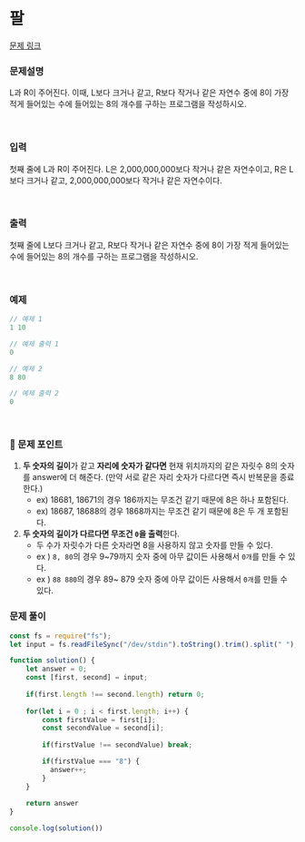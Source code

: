 # 팔

[문제 링크](https://www.acmicpc.net/problem/1105)

### 문제설명

L과 R이 주어진다. 이때, L보다 크거나 같고, R보다 작거나 같은 자연수 중에 8이 가장 적게 들어있는 수에 들어있는 8의 개수를 구하는 프로그램을 작성하시오.

<br>

### 입력

첫째 줄에 L과 R이 주어진다. L은 2,000,000,000보다 작거나 같은 자연수이고, R은 L보다 크거나 같고, 2,000,000,000보다 작거나 같은 자연수이다.

<br>

### 출력

첫째 줄에 L보다 크거나 같고, R보다 작거나 같은 자연수 중에 8이 가장 적게 들어있는 수에 들어있는 8의 개수를 구하는 프로그램을 작성하시오.

<br>

### 예제

```jsx
// 예제 1
1 10

// 예제 출력 1
0

// 예제 2
8 80

// 예제 출력 2
0
```

<br>

### 📕 문제 포인트

1. **두 숫자의 길이**가 같고 **자리에 숫자가 같다면** 현재 위치까지의 같은 자릿수 8의 숫자를 answer에 더 해준다. (만약 서로 같은 자리 숫자가 다르다면 즉시 반복문을 종료한다.)
    - ex) 18681, 18671의 경우 186까지는 무조건 같기 때문에 8은 하나 포함된다.
    - ex) 18687, 18688의 경우 1868까지는 무조건 같기 때문에 8은 두 개 포함된다.
2. **두 숫자의 길이가 다르다면 무조건 `0`을 출력**한다.
    - 두 수가 자릿수가 다른 숫자라면 8을 사용하지 않고 숫자를 만들 수 있다.
    - ex ) `8, 80`의 경우 9~79까지 숫자 중에 아무 값이든 사용해서 `0개`를 만들 수 있다.
    - ex ) `88 880`의 경우 89~ 879 숫자 중에 아무 값이든 사용해서 `0개`를 만들 수 있다.

### 문제 풀이
```js
const fs = require("fs");
let input = fs.readFileSync("/dev/stdin").toString().trim().split(" ");

function solution() {
    let answer = 0;
    const [first, second] = input;
    
    if(first.length !== second.length) return 0;
    
    for(let i = 0 ; i < first.length; i++) {
        const firstValue = first[i];
        const secondValue = second[i];
        
        if(firstValue !== secondValue) break;

        if(firstValue === "8") {
          answer++;
        }
    }
    
    return answer
}

console.log(solution())
```